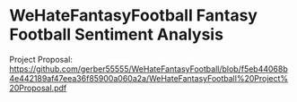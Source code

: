 # WeHateFantasyFootball Fantasy Football Sentiment Analysis

Project Proposal: https://github.com/gerber55555/WeHateFantasyFootball/blob/f5eb44068b4e442189af47eea36f85900a060a2a/WeHateFantasyFootball%20Project%20Proposal.pdf 
